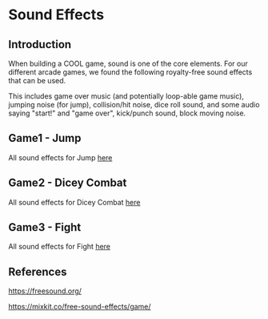 # Sound Effects
## Introduction
When building a COOL game, sound is one of the core elements. For our different arcade games, we found the following royalty-free sound effects that can be used.

This includes game over music (and potentially loop-able game music), jumping noise (for jump), collision/hit noise, dice roll sound, and some audio saying "start!" and "game over", kick/punch sound, block moving noise.

## Game1 - Jump
All sound effects for Jump
[here]()
## Game2 - Dicey Combat
All sound effects for Dicey Combat
[here]()
## Game3 - Fight
All sound effects for Fight
[here]()

## References
https://freesound.org/

https://mixkit.co/free-sound-effects/game/